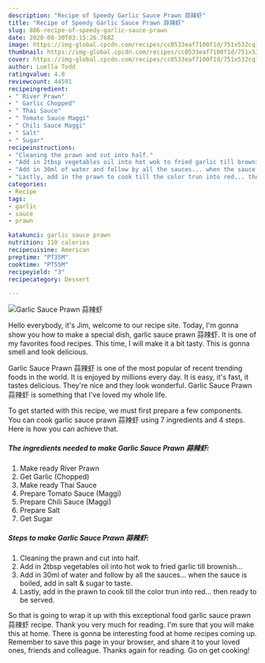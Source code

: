 ```yaml
---
description: "Recipe of Speedy Garlic Sauce Prawn 蒜辣虾"
title: "Recipe of Speedy Garlic Sauce Prawn 蒜辣虾"
slug: 886-recipe-of-speedy-garlic-sauce-prawn
date: 2020-08-30T03:15:26.768Z
image: https://img-global.cpcdn.com/recipes/cc0533eaf7100f1d/751x532cq70/garlic-sauce-prawn-蒜辣虾-recipe-main-photo.jpg
thumbnail: https://img-global.cpcdn.com/recipes/cc0533eaf7100f1d/751x532cq70/garlic-sauce-prawn-蒜辣虾-recipe-main-photo.jpg
cover: https://img-global.cpcdn.com/recipes/cc0533eaf7100f1d/751x532cq70/garlic-sauce-prawn-蒜辣虾-recipe-main-photo.jpg
author: Luella Todd
ratingvalue: 4.8
reviewcount: 44591
recipeingredient:
- " River Prawn"
- " Garlic Chopped"
- " Thai Sauce"
- " Tomato Sauce Maggi"
- " Chili Sauce Maggi"
- " Salt"
- " Sugar"
recipeinstructions:
- "Cleaning the prawn and cut into half."
- "Add in 2tbsp vegetables oil into hot wok to fried garlic till brownish..."
- "Add in 30ml of water and follow by all the sauces... when the sauce is boiled, add in salt &amp; sugar to taste."
- "Lastly, add in the prawn to cook till the color trun into red... then ready to be served."
categories:
- Recipe
tags:
- garlic
- sauce
- prawn

katakunci: garlic sauce prawn 
nutrition: 110 calories
recipecuisine: American
preptime: "PT35M"
cooktime: "PT55M"
recipeyield: "3"
recipecategory: Dessert

---
```



![Garlic Sauce Prawn 蒜辣虾](https://img-global.cpcdn.com/recipes/cc0533eaf7100f1d/751x532cq70/garlic-sauce-prawn-蒜辣虾-recipe-main-photo.jpg)

Hello everybody, it's Jim, welcome to our recipe site. Today, I'm gonna show you how to make a special dish, garlic sauce prawn 蒜辣虾. It is one of my favorites food recipes. This time, I will make it a bit tasty. This is gonna smell and look delicious.



Garlic Sauce Prawn 蒜辣虾 is one of the most popular of recent trending foods in the world. It is enjoyed by millions every day. It is easy, it's fast, it tastes delicious. They're nice and they look wonderful. Garlic Sauce Prawn 蒜辣虾 is something that I've loved my whole life.


To get started with this recipe, we must first prepare a few components. You can cook garlic sauce prawn 蒜辣虾 using 7 ingredients and 4 steps. Here is how you can achieve that.

<!--inarticleads1-->

##### The ingredients needed to make Garlic Sauce Prawn 蒜辣虾:

1. Make ready  River Prawn
1. Get  Garlic (Chopped)
1. Make ready  Thai Sauce
1. Prepare  Tomato Sauce (Maggi)
1. Prepare  Chili Sauce (Maggi)
1. Prepare  Salt
1. Get  Sugar




<!--inarticleads2-->

##### Steps to make Garlic Sauce Prawn 蒜辣虾:

1. Cleaning the prawn and cut into half.
1. Add in 2tbsp vegetables oil into hot wok to fried garlic till brownish...
1. Add in 30ml of water and follow by all the sauces... when the sauce is boiled, add in salt &amp; sugar to taste.
1. Lastly, add in the prawn to cook till the color trun into red... then ready to be served.




So that is going to wrap it up with this exceptional food garlic sauce prawn 蒜辣虾 recipe. Thank you very much for reading. I'm sure that you will make this at home. There is gonna be interesting food at home recipes coming up. Remember to save this page in your browser, and share it to your loved ones, friends and colleague. Thanks again for reading. Go on get cooking!
